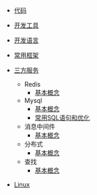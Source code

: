 * [代码](/doc/code/)
* [开发工具](/doc/devtools/)
            
* [开发语言](/doc/devLanguage/)
        
* [常用框架](/doc/frame/)
        
* [三方服务](/doc/server/)
    * Redis
        * [基本概念](/doc/server/redis.md)
    * Mysql
        * [基本概念](/doc/server/mysql/mysql.md)
        * [常用SQL语句和优化](/doc/server/mysql/mysql2.md)
    * 消息中间件
        * [基本概念](/doc/server/messageService.md)
    * 分布式
        * [基本概念](/doc/server/distributed.md)
    * 查找
        * [基本概念](/doc/server/search.md)

* [Linux](/doc/linux/)